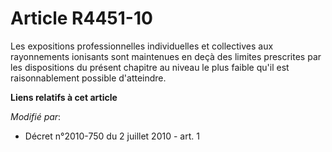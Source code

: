 # Article R4451-10

Les expositions professionnelles individuelles et collectives aux rayonnements ionisants sont maintenues en deçà des limites
prescrites par les dispositions du présent chapitre au niveau le plus faible qu'il est raisonnablement possible d'atteindre.

**Liens relatifs à cet article**

_Modifié par_:

  - Décret n°2010-750 du 2 juillet 2010 - art. 1
